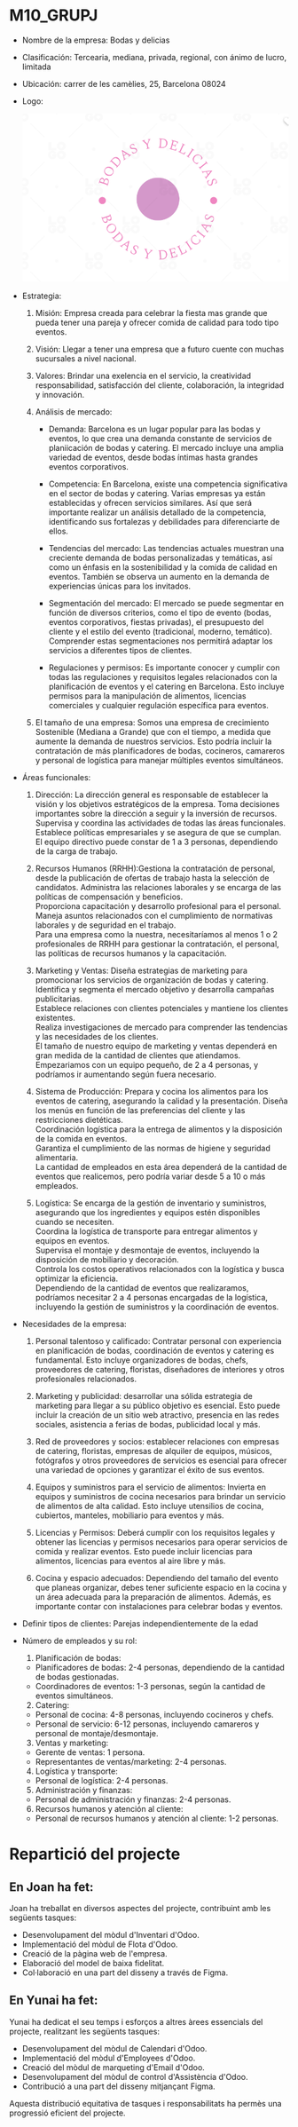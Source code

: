 # M10_GRUPJ
- Nombre de la empresa: Bodas y delicias

- Clasificación: Tercearia, mediana, privada, regional, con ánimo de lucro, limitada

- Ubicación: carrer de les camèlies, 25, Barcelona 08024

- Logo:

    ![Logo](2.png)

- Estrategia:

    1. Misión: Empresa creada para celebrar la fiesta mas grande que pueda tener una pareja y ofrecer comida de calidad para todo tipo eventos.
    
    2. Visión: Llegar a tener una empresa que a futuro cuente con muchas sucursales a nivel nacional.

    3. Valores: Brindar una exelencia en el servicio, la creatividad responsabilidad, satisfacción del cliente, colaboración, la integridad y innovación.  

    4. Análisis de mercado: 

        - Demanda: Barcelona es un lugar popular para las bodas y eventos, lo que crea una demanda constante de servicios de planiicación de bodas y catering. El mercado incluye una amplia variedad de eventos, desde bodas íntimas hasta grandes eventos corporativos.

        - Competencia: En Barcelona, existe una competencia significativa en el sector de bodas y catering. Varias empresas ya están establecidas y ofrecen servicios similares. Así que será importante realizar un análisis detallado de la competencia, identificando sus fortalezas y debilidades para diferenciarte de ellos.
        
        - Tendencias del mercado: Las tendencias actuales muestran una creciente demanda de bodas personalizadas y temáticas, así como un énfasis en la sostenibilidad y la comida de calidad en eventos. También se observa un aumento en la demanda de experiencias únicas para los invitados.

        - Segmentación del mercado: El mercado se puede segmentar en función de diversos criterios, como el tipo de evento (bodas, eventos corporativos, fiestas privadas), el presupuesto del cliente y el estilo del evento (tradicional, moderno, temático). Comprender estas segmentaciones nos permitirá adaptar los servicios a diferentes tipos de clientes.

        - Regulaciones y permisos: Es importante conocer y cumplir con todas las regulaciones y requisitos legales relacionados con la planificación de eventos y el catering en Barcelona. Esto incluye permisos para la manipulación de alimentos, licencias comerciales y cualquier regulación específica para eventos.


    5. El tamaño de una empresa: Somos una empresa de crecimiento Sostenible (Mediana a Grande) que con el tiempo, a medida que aumente la demanda de nuestros servicios. Esto podría incluir la contratación de más planificadores de bodas, cocineros, camareros y personal de logística para manejar múltiples eventos simultáneos.

- Áreas funcionales: 

    1. Dirección: La dirección general es responsable de establecer la visión y los objetivos estratégicos de la empresa.
    Toma decisiones importantes sobre la dirección a seguir y la inversión de recursos.                    
    Supervisa y coordina las actividades de todas las áreas funcionales.
    Establece políticas empresariales y se asegura de que se cumplan.                                     
    El equipo directivo puede constar de 1 a 3 personas, dependiendo de la carga de trabajo.


    2. Recursos Humanos (RRHH):Gestiona la contratación de personal, desde la publicación de ofertas de trabajo hasta la selección de candidatos.
    Administra las relaciones laborales y se encarga de las políticas de compensación y beneficios.                    
    Proporciona capacitación y desarrollo profesional para el personal.
    Maneja asuntos relacionados con el cumplimiento de normativas laborales y de seguridad en el trabajo.          
    Para una empresa como la nuestra, necesitaríamos al menos 1 o 2 profesionales de RRHH para gestionar la contratación, el personal, las políticas de recursos humanos y la capacitación.


    3. Marketing y Ventas: Diseña estrategias de marketing para promocionar los servicios de organización de bodas y catering.
    Identifica y segmenta el mercado objetivo y desarrolla campañas publicitarias.                                
    Establece relaciones con clientes potenciales y mantiene los clientes existentes.                                         
    Realiza investigaciones de mercado para comprender las tendencias y las necesidades de los clientes.                                         
    El tamaño de nuestro equipo de marketing y ventas dependerá en gran medida de la cantidad de clientes que atiendamos. Empezariamos con un equipo pequeño, de 2 a 4 personas, y podríamos ir aumentando según fuera necesario.


    4. Sistema de Producción: Prepara y cocina los alimentos para los eventos de catering, asegurando la calidad y la presentación.
    Diseña los menús en función de las preferencias del cliente y las restricciones dietéticas.                      
    Coordinación logística para la entrega de alimentos y la disposición de la comida en eventos.                     
    Garantiza el cumplimiento de las normas de higiene y seguridad alimentaria.                           
    La cantidad de empleados en esta área dependerá de la cantidad de eventos que realicemos, pero podría variar desde 5 a 10 o más empleados.

    5. Logística: Se encarga de la gestión de inventario y suministros, asegurando que los ingredientes y equipos estén disponibles cuando se necesiten.                         
    Coordina la logística de transporte para entregar alimentos y equipos en eventos.                           
    Supervisa el montaje y desmontaje de eventos, incluyendo la disposición de mobiliario y decoración.                     
    Controla los costos operativos relacionados con la logística y busca optimizar la eficiencia.                                      
    Dependiendo de la cantidad de eventos que realizaramos, podríamos necesitar 2 a 4 personas encargadas de la logística, incluyendo la gestión de suministros y la coordinación de eventos.



- Necesidades de la empresa:

    1. Personal talentoso y calificado: Contratar personal con experiencia en planificación de bodas, coordinación de eventos y catering es fundamental. Esto incluye organizadores de bodas, chefs, proveedores de catering, floristas, diseñadores de interiores y otros profesionales relacionados.

    2. Marketing y publicidad: desarrollar una sólida estrategia de marketing para llegar a su público objetivo es esencial. Esto puede incluir la creación de un sitio web atractivo, presencia en las redes sociales, asistencia a ferias de bodas, publicidad local y más.

    3. Red de proveedores y socios: establecer relaciones con empresas de catering, floristas, empresas de alquiler de equipos, músicos, fotógrafos y otros proveedores de servicios es esencial para ofrecer una variedad de opciones y garantizar el éxito de sus eventos.

    4. Equipos y suministros para el servicio de alimentos: Invierta en equipos y suministros de cocina necesarios para brindar un servicio de alimentos de alta calidad. Esto incluye utensilios de cocina, cubiertos, manteles, mobiliario para eventos y más.

    5. Licencias y Permisos: Deberá cumplir con los requisitos legales y obtener las licencias y permisos necesarios para operar servicios de comida y realizar eventos. Esto puede incluir licencias para alimentos, licencias para eventos al aire libre y más.

    6. Cocina y espacio adecuados: Dependiendo del tamaño del evento que planeas organizar, debes tener suficiente espacio en la cocina y un área adecuada para la preparación de alimentos. Además, es importante contar con instalaciones para celebrar bodas y eventos.


- Definir tipos de clientes: Parejas independientemente de la edad

- Número de empleados y su rol: 


    1. Planificación de bodas:
    - Planificadores de bodas: 2-4 personas, dependiendo de la cantidad de bodas gestionadas.
    - Coordinadores de eventos: 1-3 personas, según la cantidad de eventos simultáneos.

    2. Catering:
    - Personal de cocina: 4-8 personas, incluyendo cocineros y chefs.
    - Personal de servicio: 6-12 personas, incluyendo camareros y personal de montaje/desmontaje.

    3. Ventas y marketing:
    - Gerente de ventas: 1 persona.
    - Representantes de ventas/marketing: 2-4 personas.

    4. Logística y transporte:
    - Personal de logística: 2-4 personas.

    5. Administración y finanzas:
    - Personal de administración y finanzas: 2-4 personas.

    6. Recursos humanos y atención al cliente:
    - Personal de recursos humanos y atención al cliente: 1-2 personas.
 

# Repartició del projecte

## En Joan ha fet:
Joan ha treballat en diversos aspectes del projecte, contribuint amb les següents tasques:
- Desenvolupament del mòdul d'Inventari d'Odoo.
- Implementació del mòdul de Flota d'Odoo.
- Creació de la pàgina web de l'empresa.
- Elaboració del model de baixa fidelitat.
- Col·laboració en una part del disseny a través de Figma.

## En Yunai ha fet:
Yunai ha dedicat el seu temps i esforços a altres àrees essencials del projecte, realitzant les següents tasques:
- Desenvolupament del mòdul de Calendari d'Odoo.
- Implementació del mòdul d'Employees d'Odoo.
- Creació del mòdul de marqueting d'Email d'Odoo.
- Desenvolupament del mòdul de control d'Assistència d'Odoo.
- Contribució a una part del disseny mitjançant Figma.

Aquesta distribució equitativa de tasques i responsabilitats ha permès una progressió eficient del projecte.

